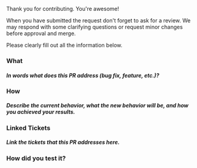 Thank you for contributing. You're awesome!

When you have submitted the request don't forget to ask for a review. We may respond with some clarifying questions or request minor changes before approval and merge.

Please clearly fill out all the information below.

### What
##### In words what does this PR address (bug fix, feature, etc.)?

### How
##### Describe the current behavior, what the new behavior will be, and how you achieved your results.

### Linked Tickets
##### Link the tickets that this PR addresses here.

### How did you test it?
